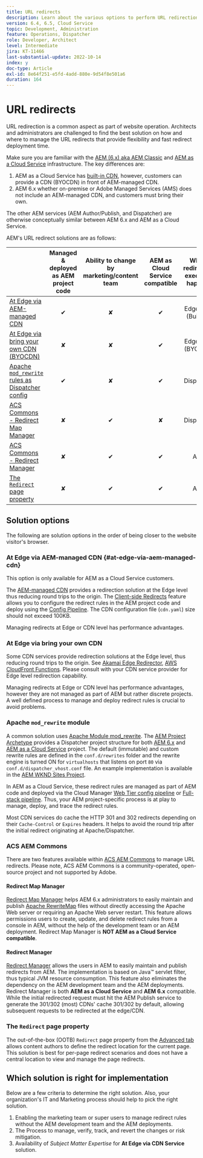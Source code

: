 ```yaml
---
title: URL redirects
description: Learn about the various options to perform URL redirection in AEM.
version: 6.4, 6.5, Cloud Service
topic: Development, Administration
feature: Operations, Dispatcher
role: Developer, Architect
level: Intermediate
jira: KT-11466
last-substantial-update: 2022-10-14
index: y
doc-type: Article
exl-id: 8e64f251-e5fd-4add-880e-9d54f8e501a6
duration: 164
---
```

# URL redirects

URL redirection is a common aspect as part of website operation. Architects and administrators are challenged to find the best solution on how and where to manage the URL redirects that provide flexibility and fast redirect deployment time. 

Make sure you are familiar with the [AEM (6.x) aka AEM Classic](https://experienceleague.adobe.com/en/docs/experience-manager-learn/dispatcher-tutorial/chapter-2) and [AEM as a Cloud Service](https://experienceleague.adobe.com/en/docs/experience-manager-cloud-service/content/overview/architecture) infrastructure. The key differences are:

1. AEM as a Cloud Service has [built-in CDN](https://experienceleague.adobe.com/en/docs/experience-manager-cloud-service/content/implementing/content-delivery/cdn), however, customers can provide a CDN (BYOCDN) in front of AEM-managed CDN.
1. AEM 6.x whether on-premise or Adobe Managed Services (AMS) does not include an AEM-managed CDN, and customers must bring their own.

The other AEM services (AEM Author/Publish, and Dispatcher) are otherwise conceptually similar between AEM 6.x and AEM as a Cloud Service.

AEM's URL redirect solutions are as follows:

|                                                   | Managed & deployed as AEM project code | Ability to change by marketing/content team  | AEM as Cloud Service compatible | Where redirection execution happens |
|---------------------------------------------------|:-----------------------:|:---------------------:|:---------------------:| :---------------------:|
| [At Edge via AEM-managed CDN](#at-edge-via-aem-managed-cdn)                                   | &#10004;                | &#10008;             | &#10004;             | Edge/CDN (Built-in) |
| [At Edge via bring your own CDN (BYOCDN)](#at-edge-via-bring-your-own-cdn)                                   | &#10008;                | &#10008;             | &#10004;             | Edge/CDN (BYOCDN) |
| [Apache `mod_rewrite` rules as Dispatcher config ](#apache-mod_rewrite-module)  | &#10004;                | &#10008;             | &#10004;             | Dispatcher |
| [ACS Commons - Redirect Map Manager](#redirect-map-manager)                | &#10008;                | &#10004;             | &#10008;             |Dispatcher |
| [ACS Commons - Redirect Manager](#redirect-manager)                    | &#10008;                | &#10004;             | &#10004;              |AEM |
| [The `Redirect` page property](#the-redirect-page-property)                    | &#10008;                | &#10004;             | &#10004;              |AEM |


## Solution options

The following are solution options in the order of being closer to the website visitor's browser.

### At Edge via AEM-managed CDN {#at-edge-via-aem-managed-cdn}

This option is only available for AEM as a Cloud Service customers. 

The [AEM-managed CDN](https://experienceleague.adobe.com/en/docs/experience-manager-cloud-service/content/implementing/content-delivery/cdn) provides a redirection solution at the Edge level thus reducing round trips to the origin. The [Client-side Redirects](https://experienceleague.adobe.com/en/docs/experience-manager-cloud-service/content/implementing/content-delivery/cdn-configuring-traffic#client-side-redirectors) feature allows you to configure the redirect rules in the AEM project code and deploy using the [Config Pipeline](https://experienceleague.adobe.com/en/docs/experience-manager-learn/cloud-service/security/traffic-filter-and-waf-rules/how-to-setup#deploy-rules-through-cloud-manager). The CDN configuration file (`cdn.yaml`) size should not exceed 100KB.

Managing redirects at Edge or CDN level has performance advantages.

### At Edge via bring your own CDN

Some CDN services provide redirection solutions at the Edge level, thus reducing round trips to the origin. See [Akamai Edge Redirector](https://techdocs.akamai.com/cloudlets/docs/what-edge-redirector), [AWS CloudFront Functions](https://docs.aws.amazon.com/AmazonCloudFront/latest/DeveloperGuide/cloudfront-functions.html). Please consult with your CDN service provider for Edge level redirection capability.

Managing redirects at Edge or CDN level has performance advantages, however they are not managed as part of AEM but rather discrete projects. A well defined process to manage and deploy redirect rules is crucial to avoid problems.


### Apache `mod_rewrite` module

A common solution uses [Apache Module mod_rewrite](https://httpd.apache.org/docs/current/mod/mod_rewrite.html). The [AEM Project Archetype](https://github.com/adobe/aem-project-archetype) provides a Dispatcher project structure for both [AEM 6.x](https://github.com/adobe/aem-project-archetype/tree/develop/src/main/archetype/dispatcher.ams#file-structure) and [AEM as a Cloud Service](https://github.com/adobe/aem-project-archetype/tree/develop/src/main/archetype/dispatcher.cloud#file-structure) project. The default (immutable) and custom rewrite rules are defined in the `conf.d/rewrites` folder and the rewrite engine is turned ON for `virtualhosts` that listens on port `80` via `conf.d/dispatcher_vhost.conf` file. An example implementation is available in the [AEM WKND Sites Project](https://github.com/adobe/aem-guides-wknd/tree/main/dispatcher/src/conf.d/rewrites).

In AEM as a Cloud Service, these redirect rules are managed as part of AEM code and deployed via the Cloud Manager [Web Tier config pipeline](https://experienceleague.adobe.com/en/docs/experience-manager-cloud-service/content/implementing/using-cloud-manager/cicd-pipelines/introduction-ci-cd-pipelines) or [Full-stack pipeline](https://experienceleague.adobe.com/en/docs/experience-manager-cloud-service/content/implementing/using-cloud-manager/cicd-pipelines/introduction-ci-cd-pipelines). Thus, your AEM project-specific process is at play to manage, deploy, and trace the redirect rules.

Most CDN services do cache the HTTP 301 and 302 redirects depending on their `Cache-Control` or `Expires` headers. It helps to avoid the round trip after the initial redirect originating at Apache/Dispatcher.


### ACS AEM Commons

There are two features available within [ACS AEM Commons](https://adobe-consulting-services.github.io/acs-aem-commons/) to manage URL redirects. Please note, ACS AEM Commons is a community-operated, open-source project and not supported by Adobe.

#### Redirect Map Manager

[Redirect Map Manager](https://adobe-consulting-services.github.io/acs-aem-commons/features/redirect-map-manager/index.html) helps AEM 6.x administrators to easily maintain and publish [Apache RewriteMap](https://httpd.apache.org/docs/2.4/rewrite/rewritemap.html) files without directly accessing the Apache Web server or requiring an Apache Web server restart. This feature allows permissions users to create, update, and delete redirect rules from a console in AEM, without the help of the development team or an AEM deployment. Redirect Map Manager is **NOT AEM as a Cloud Service compatible**.  

#### Redirect Manager

[Redirect Manager](https://adobe-consulting-services.github.io/acs-aem-commons/features/redirect-manager/index.html) allows the users in AEM to easily maintain and publish redirects from AEM. The implementation is based on Java&trade; servlet filter, thus typical JVM resource consumption. This feature also eliminates the dependency on the AEM development team and the AEM deployments. Redirect Manager is both **AEM as a Cloud Service** and **AEM 6.x** compatible. While the initial redirected request must hit the AEM Publish service to generate the 301/302 (most) CDNs' cache 301/302 by default, allowing subsequent requests to be redirected at the edge/CDN.

### The `Redirect` page property

The out-of-the-box (OOTB) `Redirect` page property from the [Advanced tab](https://experienceleague.adobe.com/docs/experience-manager-cloud-service/content/sites/authoring/sites-console/page-properties.html) allows content authors to define the redirect location for the current page. This solution is best for per-page redirect scenarios and does not have a central location to view and manage the page redirects.

## Which solution is right for implementation

Below are a few criteria to determine the right solution. Also, your organization's IT and Marketing process should help to pick the right solution.

1. Enabling the marketing team or super users to manage redirect rules without the AEM development team and the AEM deployments.
1. The Process to manage, verify, track, and revert the changes or risk mitigation.
1. Availability of _Subject Matter Expertise_ for **At Edge via CDN Service** solution.
